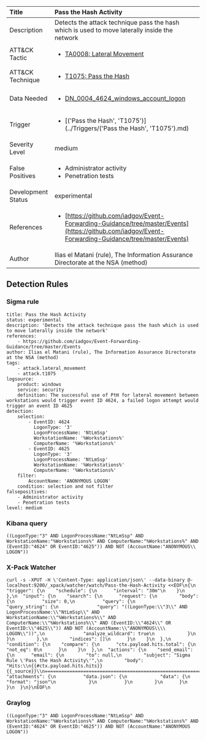 | Title                | Pass the Hash Activity                                                                                                                                                 |
|:---------------------|:------------------------------------------------------------------------------------------------------------------------------------------------------------|
| Description          | Detects the attack technique pass the hash which is used to move laterally inside the network                                                                                                                                           |
| ATT&amp;CK Tactic    | <ul><li>[TA0008: Lateral Movement](https://attack.mitre.org/tactics/TA0008)</li></ul>  |
| ATT&amp;CK Technique | <ul><li>[T1075: Pass the Hash](https://attack.mitre.org/tactics/T1075)</li></ul>                             |
| Data Needed          | <ul><li>[DN_0004_4624_windows_account_logon](../Data_Needed/DN_0004_4624_windows_account_logon.md)</li></ul>                                                         |
| Trigger              | <ul><li>[('Pass the Hash', 'T1075')](../Triggers/('Pass the Hash', 'T1075').md)</li></ul>  |
| Severity Level       | medium                                                                                                                                                 |
| False Positives      | <ul><li>Administrator activity</li><li>Penetration tests</li></ul>                                                                  |
| Development Status   | experimental                                                                                                                                                |
| References           | <ul><li>[https://github.com/iadgov/Event-Forwarding-Guidance/tree/master/Events](https://github.com/iadgov/Event-Forwarding-Guidance/tree/master/Events)</li></ul>                                                          |
| Author               | Ilias el Matani (rule), The Information Assurance Directorate at the NSA (method)                                                                                                                                                |


## Detection Rules

### Sigma rule

```
title: Pass the Hash Activity
status: experimental
description: 'Detects the attack technique pass the hash which is used to move laterally inside the network'
references:
    - https://github.com/iadgov/Event-Forwarding-Guidance/tree/master/Events
author: Ilias el Matani (rule), The Information Assurance Directorate at the NSA (method)
tags:
    - attack.lateral_movement
    - attack.t1075
logsource:
    product: windows
    service: security
    definition: The successful use of PtH for lateral movement between workstations would trigger event ID 4624, a failed logon attempt would trigger an event ID 4625
detection:
    selection:
        - EventID: 4624
          LogonType: '3'
          LogonProcessName: 'NtLmSsp'
          WorkstationName: '%Workstations%'
          ComputerName: '%Workstations%'
        - EventID: 4625
          LogonType: '3'
          LogonProcessName: 'NtLmSsp'
          WorkstationName: '%Workstations%'
          ComputerName: '%Workstations%'
    filter:
        AccountName: 'ANONYMOUS LOGON'
    condition: selection and not filter
falsepositives:
    - Administrator activity
    - Penetration tests
level: medium

```





### Kibana query

```
((LogonType:"3" AND LogonProcessName:"NtLmSsp" AND WorkstationName:"%Workstations%" AND ComputerName:"%Workstations%" AND (EventID:"4624" OR EventID:"4625")) AND NOT (AccountName:"ANONYMOUS\\ LOGON"))
```





### X-Pack Watcher

```
curl -s -XPUT -H \'Content-Type: application/json\' --data-binary @- localhost:9200/_xpack/watcher/watch/Pass-the-Hash-Activity <<EOF\n{\n  "trigger": {\n    "schedule": {\n      "interval": "30m"\n    }\n  },\n  "input": {\n    "search": {\n      "request": {\n        "body": {\n          "size": 0,\n          "query": {\n            "query_string": {\n              "query": "((LogonType:\\"3\\" AND LogonProcessName:\\"NtLmSsp\\" AND WorkstationName:\\"%Workstations%\\" AND ComputerName:\\"%Workstations%\\" AND (EventID:\\"4624\\" OR EventID:\\"4625\\")) AND NOT (AccountName:\\"ANONYMOUS\\\\ LOGON\\"))",\n              "analyze_wildcard": true\n            }\n          }\n        },\n        "indices": []\n      }\n    }\n  },\n  "condition": {\n    "compare": {\n      "ctx.payload.hits.total": {\n        "not_eq": 0\n      }\n    }\n  },\n  "actions": {\n    "send_email": {\n      "email": {\n        "to": null,\n        "subject": "Sigma Rule \'Pass the Hash Activity\'",\n        "body": "Hits:\\n{{#ctx.payload.hits.hits}}{{_source}}\\n================================================================================\\n{{/ctx.payload.hits.hits}}",\n        "attachments": {\n          "data.json": {\n            "data": {\n              "format": "json"\n            }\n          }\n        }\n      }\n    }\n  }\n}\nEOF\n
```





### Graylog

```
((LogonType:"3" AND LogonProcessName:"NtLmSsp" AND WorkstationName:"%Workstations%" AND ComputerName:"%Workstations%" AND (EventID:"4624" OR EventID:"4625")) AND NOT (AccountName:"ANONYMOUS LOGON"))
```

